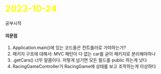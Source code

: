 # <span style="color:yellow">2023-10-24</span>
공부시작


#### 의문점
1. Application.main()에 있는 코드들은 컨트롤러로 가야하는가?
2. 패키지 구조에 대해서: MVC 패턴이 다 없는 car를 굳이 패키지로 분리해야하나
3. .getCars() 너무 알몸이다. 저렇게 넘기면 모든 필드를 public 하는게 낫다
4. RacingGameController가 RacingGame에 상태를 보고 조작하는게 이상하다